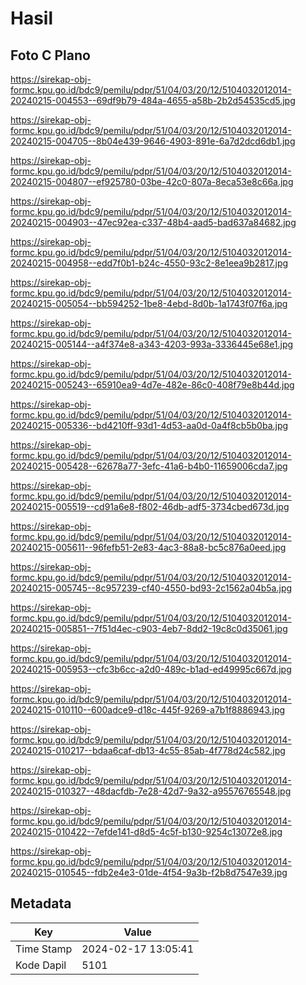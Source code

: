 # Hasil

## Foto C Plano

https://sirekap-obj-formc.kpu.go.id/bdc9/pemilu/pdpr/51/04/03/20/12/5104032012014-20240215-004553--69df9b79-484a-4655-a58b-2b2d54535cd5.jpg

https://sirekap-obj-formc.kpu.go.id/bdc9/pemilu/pdpr/51/04/03/20/12/5104032012014-20240215-004705--8b04e439-9646-4903-891e-6a7d2dcd6db1.jpg

https://sirekap-obj-formc.kpu.go.id/bdc9/pemilu/pdpr/51/04/03/20/12/5104032012014-20240215-004807--ef925780-03be-42c0-807a-8eca53e8c66a.jpg

https://sirekap-obj-formc.kpu.go.id/bdc9/pemilu/pdpr/51/04/03/20/12/5104032012014-20240215-004903--47ec92ea-c337-48b4-aad5-bad637a84682.jpg

https://sirekap-obj-formc.kpu.go.id/bdc9/pemilu/pdpr/51/04/03/20/12/5104032012014-20240215-004958--edd7f0b1-b24c-4550-93c2-8e1eea9b2817.jpg

https://sirekap-obj-formc.kpu.go.id/bdc9/pemilu/pdpr/51/04/03/20/12/5104032012014-20240215-005054--bb594252-1be8-4ebd-8d0b-1a1743f07f6a.jpg

https://sirekap-obj-formc.kpu.go.id/bdc9/pemilu/pdpr/51/04/03/20/12/5104032012014-20240215-005144--a4f374e8-a343-4203-993a-3336445e68e1.jpg

https://sirekap-obj-formc.kpu.go.id/bdc9/pemilu/pdpr/51/04/03/20/12/5104032012014-20240215-005243--65910ea9-4d7e-482e-86c0-408f79e8b44d.jpg

https://sirekap-obj-formc.kpu.go.id/bdc9/pemilu/pdpr/51/04/03/20/12/5104032012014-20240215-005336--bd4210ff-93d1-4d53-aa0d-0a4f8cb5b0ba.jpg

https://sirekap-obj-formc.kpu.go.id/bdc9/pemilu/pdpr/51/04/03/20/12/5104032012014-20240215-005428--62678a77-3efc-41a6-b4b0-11659006cda7.jpg

https://sirekap-obj-formc.kpu.go.id/bdc9/pemilu/pdpr/51/04/03/20/12/5104032012014-20240215-005519--cd91a6e8-f802-46db-adf5-3734cbed673d.jpg

https://sirekap-obj-formc.kpu.go.id/bdc9/pemilu/pdpr/51/04/03/20/12/5104032012014-20240215-005611--96fefb51-2e83-4ac3-88a8-bc5c876a0eed.jpg

https://sirekap-obj-formc.kpu.go.id/bdc9/pemilu/pdpr/51/04/03/20/12/5104032012014-20240215-005745--8c957239-cf40-4550-bd93-2c1562a04b5a.jpg

https://sirekap-obj-formc.kpu.go.id/bdc9/pemilu/pdpr/51/04/03/20/12/5104032012014-20240215-005851--7f51d4ec-c903-4eb7-8dd2-19c8c0d35061.jpg

https://sirekap-obj-formc.kpu.go.id/bdc9/pemilu/pdpr/51/04/03/20/12/5104032012014-20240215-005953--cfc3b6cc-a2d0-489c-b1ad-ed49995c667d.jpg

https://sirekap-obj-formc.kpu.go.id/bdc9/pemilu/pdpr/51/04/03/20/12/5104032012014-20240215-010110--600adce9-d18c-445f-9269-a7b1f8886943.jpg

https://sirekap-obj-formc.kpu.go.id/bdc9/pemilu/pdpr/51/04/03/20/12/5104032012014-20240215-010217--bdaa6caf-db13-4c55-85ab-4f778d24c582.jpg

https://sirekap-obj-formc.kpu.go.id/bdc9/pemilu/pdpr/51/04/03/20/12/5104032012014-20240215-010327--48dacfdb-7e28-42d7-9a32-a95576765548.jpg

https://sirekap-obj-formc.kpu.go.id/bdc9/pemilu/pdpr/51/04/03/20/12/5104032012014-20240215-010422--7efde141-d8d5-4c5f-b130-9254c13072e8.jpg

https://sirekap-obj-formc.kpu.go.id/bdc9/pemilu/pdpr/51/04/03/20/12/5104032012014-20240215-010545--fdb2e4e3-01de-4f54-9a3b-f2b8d7547e39.jpg


## Metadata

| Key        | Value               |
| ---------- | ------------------- |
| Time Stamp | 2024-02-17 13:05:41 |
| Kode Dapil | 5101                |



